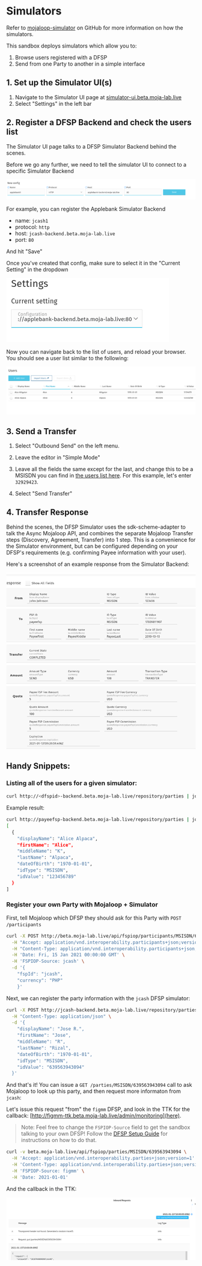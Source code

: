 # Simulators

Refer to [mojaloop-simulator](https://github.com/mojaloop/mojaloop-simulator) on GitHub for more information on how the simulators.


This sandbox deploys simulators which allow you to:
1. Browse users registered with a DFSP
2. Send from one Party to another in a simple interface
## 1. Set up the Simulator UI(s)

1. Navigate to the Simulator UI page at [simulator-ui.beta.moja-lab.live](http://simulator-ui.beta.moja-lab.live)
2. Select "Settings" in the left bar

## 2. Register a DFSP Backend and check the users list

The Simulator UI page talks to a DFSP Simulator Backend behind the scenes. 

Before we go any further, we need to tell the simulator UI to connect to a specific Simulator Backend

![](../assets/register_config.png)

For example, you can register the Applebank Simulator Backend

- name: `jcash1`
- protocol: `http`
- host: `jcash-backend.beta.moja-lab.live`
- port: `80`

And hit "Save"

Once you've created that config, make sure to select it in the "Current Setting" in the dropdown

![](../assets/select_config.png)

Now you can navigate back to the list of users, and reload your browser. You should see a user list similar to the following:

![](../assets/user_list.png)

## 3. Send a Transfer

1. Select "Outbound Send" on the left menu.

2. Leave the editor in "Simple Mode"


3. Leave all the fields the same except for the last, and change this to be a MSISDN you can find in [the users list here](/1-overview/#what-s-included-in-environment). For this example, let's enter `32929423`.

4. Select "Send Transfer"

## 4. Transfer Response

Behind the scenes, the DFSP Simulator uses the sdk-scheme-adapter to talk the Async Mojaloop API, and combines the separate Mojaloop Transfer steps (Discovery, Agreement, Transfer) into 1 step. This is a convenience for the Simulator environment, but can be configured depending on your DFSP's requirements (e.g. confirming Payee information with your user).

Here's a screenshot of an example response from the Simulator Backend:


![the transfer response](../assets/transfer_result.png)

## Handy Snippets:
### Listing all of the users for a given simulator:

```bash
curl http://<dfspid>-backend.beta.moja-lab.live/repository/parties | jq
```

Example result:
```bash
curl http://payeefsp-backend.beta.moja-lab.live/repository/parties | jq
[
  {
    "displayName": "Alice Alpaca",
    "firstName": "Alice",
    "middleName": "K",
    "lastName": "Alpaca",
    "dateOfBirth": "1970-01-01",
    "idType": "MSISDN",
    "idValue": "123456789"
  }
]

```


<!-- ## Simplified P2P Transfer

todo -->


### Register your own Party with Mojaloop + Simulator

First, tell Mojaloop which DFSP they should ask for this Party with `POST /participants`
```bash
curl -X POST http://beta.moja-lab.live/api/fspiop/participants/MSISDN/639563943094 \
  -H "Accept: application/vnd.interoperability.participants+json;version=1" \
  -H "Content-Type: application/vnd.interoperability.participants+json;version=1.0" \
  -H 'Date: Fri, 15 Jan 2021 00:00:00 GMT' \
  -H 'FSPIOP-Source: jcash' \
  -d '{ 
    "fspId": "jcash", 
    "currency": "PHP" 
    }'
```

Next, we can register the party information with the `jcash` DFSP simulator:

```bash
curl -X POST http://jcash-backend.beta.moja-lab.live/repository/parties \
  -H "Content-Type: application/json" \
  -d '{
    "displayName": "Jose R.",
    "firstName": "Jose",
    "middleName": "R",
    "lastName": "Rizal",
    "dateOfBirth": "1970-01-01",
    "idType": "MSISDN",
    "idValue": "639563943094"
  }'
```

And that's it! You can issue a `GET /parties/MSISDN/639563943094` call to ask Mojaloop to look up this party, and then request more informaton from `jcash`:

Let's issue this request "from" the `figmm` DFSP, and look in the TTK for the callback: [http://figmm-ttk.beta.moja-lab.live/admin/monitoring](here).

> Note:
> Feel free to change the `FSPIOP-Source` field to get the sandbox talking to your own DFSP!
> Follow the [DFSP Setup Guide](/guides/onboarding/dfsp-setup/) for instructions on how to do that. 

```bash
curl -v beta.moja-lab.live/api/fspiop/parties/MSISDN/639563943094 \
  -H 'Accept: application/vnd.interoperability.parties+json;version=1' \
  -H 'Content-Type: application/vnd.interoperability.parties+json;version=1.0' \
  -H 'FSPIOP-Source: figmm' \
  -H 'Date: 2021-01-01'
```

And the callback in the TTK:

![](../assets/simulators_ttk_callback.png)
